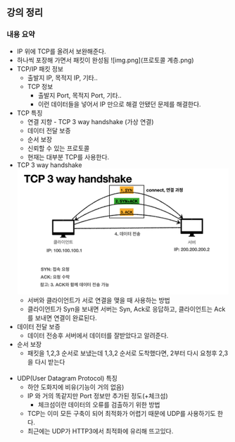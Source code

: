 ## 강의 정리

### 내용 요약

- IP 위에 TCP를 올려서 보완해준다.
- 하나씩 포장해 가면서 패킷이 완성됨
  ![img.png](프로토콜 계층.png)
- TCP/IP 패킷 정보
    - 출발지 IP, 목적지 IP, 기타..
    - TCP 정보
        - 출발지 Port, 목적지 Port, 기타..
        - 이런 데이터들을 넣어서 IP 만으로 해결 안됐던 문제를 해결한다.
- TCP 특징
    - 연결 지향 - TCP 3 way handshake (가상 연결)
    - 데이터 전달 보증
    - 순서 보장
    - 신뢰할 수 있는 프로토콜
    - 현재는 대부분 TCP를 사용한다.
- TCP 3 way handshake
  ![img_1.png](TCP3WayHandshake.png)
    - 서버와 클라이언트가 서로 연결을 맺을 때 사용하는 방법
    - 클라이언트가 Syn을 보내면 서버는 Syn, Ack로 응답하고, 클라이언트는 Ack를 보내면 연결이 완료된다.
- 데이터 전달 보증
    - 데이터 전송후 서버에서 데이터를 잘받았다고 알려준다.
- 순서 보장
    - 패킷을 1,2,3 순서로 보냈는데 1,3,2 순서로 도착했다면, 2부터 다시 요청후 2,3을 다시 받는다
      <br/><br/>
- UDP(User Datagram Protocol) 특징
    - 하얀 도화지에 비유(기능이 거의 없음)
    - IP 와 거의 똑같지만 Port 정보만 추가된 정도(+체크섬)
        - 체크섬이란 데이터의 오류를 검출하기 위한 방법
    - TCP는 이미 모든 구축이 되어 최적화가 어렵기 때문에 UDP를 사용하기도 한다.
    - 최근에는 UDP가 HTTP3에서 최적화에 유리해 뜨고있다.